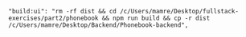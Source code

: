     "build:ui": "rm -rf dist && cd /c/Users/mamre/Desktop/fullstack-exercises/part2/phonebook && npm run build && cp -r dist /c/Users/mamre/Desktop/Backend/Phonebook-backend",
